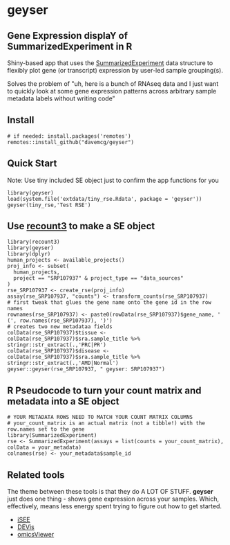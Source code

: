# geyser

## Gene Expression displaY of SummarizedExperiment in R

Shiny-based app that uses the [SummarizedExperiment](https://bioconductor.org/packages/release/bioc/html/SummarizedExperiment.html) data structure to flexibly plot gene (or transcript) expression by user-led sample grouping(s).

Solves the problem of  "uh, here is a bunch of RNAseq data and I just want to quickly look at some gene expression patterns across arbitrary sample metadata labels without writing code"

[](https://github.com/davemcg/geyser/assets/10225430/3fe874fb-97fb-4bda-8dcf-d1d7505b3eae)

## Install
```
# if needed: install.packages('remotes') 
remotes::install_github("davemcg/geyser")
```

## Quick Start
Note: Use tiny included SE object just to confirm the app functions for you
```
library(geyser)
load(system.file('extdata/tiny_rse.Rdata', package = 'geyser'))
geyser(tiny_rse,'Test RSE')
```

## Use [recount3](https://www.bioconductor.org/packages/devel/bioc/vignettes/recount3/inst/doc/recount3-quickstart.html) to make a SE object
```
library(recount3)
library(geyser)
library(dplyr)
human_projects <- available_projects()
proj_info <- subset(
  human_projects,
  project == "SRP107937" & project_type == "data_sources"
)
rse_SRP107937 <- create_rse(proj_info)
assay(rse_SRP107937, "counts") <- transform_counts(rse_SRP107937)
# first tweak that glues the gene name onto the gene id in the row names
rownames(rse_SRP107937) <- paste0(rowData(rse_SRP107937)$gene_name, ' (', row.names(rse_SRP107937), ')')
# creates two new metadataa fields 
colData(rse_SRP107937)$tissue <- colData(rse_SRP107937)$sra.sample_title %>% stringr::str_extract(.,'PRC|PR')
colData(rse_SRP107937)$disease <- colData(rse_SRP107937)$sra.sample_title %>% stringr::str_extract(.,'AMD|Normal')
geyser::geyser(rse_SRP107937, " geyser: SRP107937")
```

## R Pseudocode to turn your count matrix and metadata into a SE object
```
# YOUR METADATA ROWS NEED TO MATCH YOUR COUNT MATRIX COLUMNS
# your_count_matrix is an actual matrix (not a tibble!) with the row.names set to the gene
library(SummarizedExperiment)
rse <- SummarizedExperiment(assays = list(counts = your_count_matrix), colData = your_metadata)
colnames(rse) <- your_metadata$sample_id
```

## Related tools

The theme between these tools is that they do A LOT OF STUFF. **geyser** just does one thing - shows gene expression across your samples. Which, effectively, means less energy spent trying to figure out how to get started.

 - [iSEE](https://bioconductor.org/packages/release/bioc/html/iSEE.html)
 - [DEVis](https://cran.r-hub.io/web/packages/DEVis/vignettes/DEVis_vignette.html)
 - [omicsViewer](https://bioconductor.org/packages/devel/bioc/vignettes/omicsViewer/inst/doc/quickStart.html#1_Introduction)

